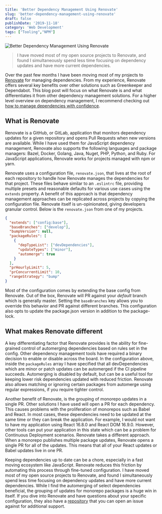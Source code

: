 ```yaml
---
title: 'Better Dependency Management Using Renovate'
slug: 'better-dependency-management-using-renovate'
draft: false
publishDate: '2019-11-18'
category: 'Web Development'
tags: ["Tooling","NPM"]
---
```

![Better Dependency Management Using Renovate](images/shipping-crates-stacked.jpg#center)

> I have moved most of my open source projects to Renovate, and found I simultaneously spend less time focusing on dependency updates and have more current dependencies.

Over the past few months I have been moving most of my projects to [Renovate](https://renovatebot.com/) for managing dependencies. From my experience, Renovate offers several key benefits over other solutions such as Greenkeeper and Dependabot. This blog post will focus on what Renovate is and what differentiates it from other dependency management solutions. For a higher level overview on dependency management, I recommend checking out [how to manage dependencies with confidence](/blog/2019/02/25/how-to-manage-dependencies-with-confidence).

## What is Renovate

Renovate is a GitHub, or GitLab, application that monitors dependency updates for a given repository and opens Pull Requests when new versions are available. While I have used them for JavaScript dependency management, Renovate also supports the following languages and package managers: Bazel, Docker, Golang, Java, Nuget, PHP, Python, and Ruby. For JavaScript applications, Renovate works for projects managed with npm or yarn.

Renovate uses a configuration file, `renovate.json`, that lives at the root of each repository to handle how Renovate manages the dependencies for that project. These files behave similar to an `.eslintrc` file, providing multiple presets and reasonable defaults for various use cases using the `extends` property. A benefit of this approach is that dependency management approaches can be replicated across projects by copying the configuration file. Renovate itself is un-opinionated, giving developers granular control. Below is the `renovate.json` from one of my projects.

```json
{
  "extends": ["config:base"],
  "baseBranches": ["develop"],
  "bumpVersion": null,
  "packageRules": [
    {
      "depTypeList": ["devDependencies"],
      "updateTypes": ["minor"],
      "automerge": true
    }
  ],
  "prHourlyLimit": 5,
  "prConcurrentLimit": 10,
  "rangeStrategy": "bump"
}
```

Most of the configuration comes by extending the base config from Renovate. Out of the box, Renovate will PR against your *default* branch which is generally master. Setting the `baseBranches` key allows you to override this behavior and PR against different branches. This configuration also opts to update the package.json version in addition to the package-lock.

## What makes Renovate different

A key differentiating factor that Renovate provides is the ability for fine-grained control of automerging dependencies based on rules set in the config. Other dependency management tools have required a binary decision to enable or disable across the board. In the configuration above, inside the `packageRules` array I have specified that all devDependencies which are minor or patch updates can be automerged if the CI pipeline succeeds. Automerging is disabled by default, but can be a useful tool for keeping lower risk dependencies updated with reduced friction. Renovate also allows matching or ignoring certain packages from automerge using regular expressions, if you require tighter control.

Another benefit of Renovate, is the grouping of monorepo updates in a single PR. Other solutions I have used will open a PR for each dependency. This causes problems with the proliferation of monorepos such as Babel and React. In most cases, these dependencies need to be updated at the same time or they can break the application. For example, I would not want to have my application using React 16.8.0 and React DOM 16.9.0. However, other tools can put your application in this state which can be a problem for Continuous Deployment scenarios. Renovate takes a different approach. When a monorepo publishes multiple package updates, Renovate opens a single PR for all of the updates. This means that all of your React updates or Babel updates live in one PR.

Keeping dependencies up to date can be a chore, especially in a fast moving ecosystem like JavaScript. Renovate reduces this friction by automating this process through fine-tuned configuration. I have moved most of my open source projects to Renovate, and found I simultaneously spend less time focusing on dependency updates and have more current dependencies. While I find the automerging of select dependencies beneficial, the grouping of updates for monorepo packages is a huge win in itself. If you dive into Renovate and have questions about your specific configuration, they also have a [repository](https://github.com/renovatebot/config-help) that you can open an issue against for additional support.
